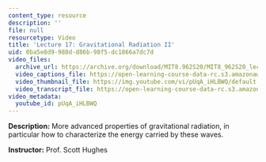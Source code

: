 ```yaml
---
content_type: resource
description: ''
file: null
resourcetype: Video
title: 'Lecture 17: Gravitational Radiation II'
uid: 0ba5e8d9-988d-d86b-98f5-dc1866a7dc7d
video_files:
  archive_url: https://archive.org/download/MIT8.962S20/MIT8_962S20_lec17_300k.mp4
  video_captions_file: https://open-learning-course-data-rc.s3.amazonaws.com/8-962-general-relativity-spring-2020/080776bf037f5212bf2e5c44fb82cb76_pUqA_iHLBWQ.vtt
  video_thumbnail_file: https://img.youtube.com/vi/pUqA_iHLBWQ/default.jpg
  video_transcript_file: https://open-learning-course-data-rc.s3.amazonaws.com/8-962-general-relativity-spring-2020/99ba6bc60de034b358eff6f5867a9839_pUqA_iHLBWQ.pdf
video_metadata:
  youtube_id: pUqA_iHLBWQ
---
```


**Description:** More advanced properties of gravitational radiation, in particular how to characterize the energy carried by these waves.

**Instructor:** Prof. Scott Hughes